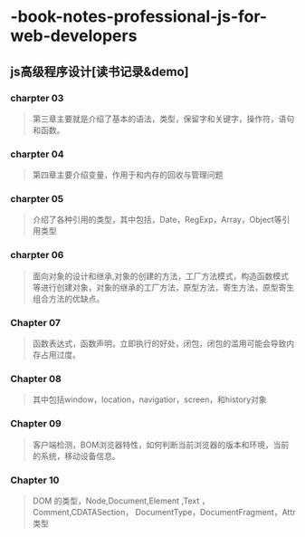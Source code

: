 # -book-notes-professional-js-for-web-developers
## js高级程序设计[读书记录&demo]

### charpter 03
> 第三章主要就是介绍了基本的语法，类型，保留字和关键字，操作符，语句和函数。

### charpter 04
> 第四章主要介绍变量，作用于和内存的回收与管理问题

### charpter 05
> 介绍了各种引用的类型，其中包括，Date，RegExp，Array，Object等引用类型

### charpter 06 
> 面向对象的设计和继承,对象的创建的方法，工厂方法模式，构造函数模式等进行创建对象，对象的继承的工厂方法，原型方法，寄生方法，原型寄生组合方法的优缺点。

### Chapter 07
>函数表达式，函数声明，立即执行的好处，闭包，闭包的滥用可能会导致内存占用过度。

### Chapter 08
> 其中包括window，location，navigatior，screen，和history对象

### Chapter 09
> 客户端检测，BOM浏览器特性，如何判断当前浏览器的版本和环境，当前的系统，移动设备信息。

### Chapter 10
> DOM 的类型，Node,Document,Element ,Text ，Comment,CDATASection， DocumentType，DocumentFragment，Attr类型